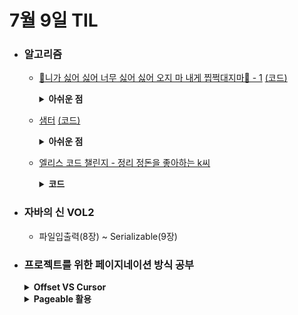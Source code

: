 # 7월 9일 TIL

* ### 알고리즘
  * [🎵니가 싫어 싫어 너무 싫어 싫어 오지 마 내게 찝쩍대지마🎵 - 1](https://www.acmicpc.net/problem/20440) [(코드)](https://www.acmicpc.net/source/80758409)<br/>
    <details>
      <summary><strong>아쉬운 점</strong></summary>
      누적합에 대한 문제에 익숙하지 않아서 다른 사람들의 아이디어를 참고해서 품.<br/>
      누적합 문제를 많이 풀면서 익숙해지도록 해야 함.
      <br/>
      <br/>

      <a href=https://tight-sleep.tistory.com/66>참고한 링크</a>
    </details>
  * [샘터](https://www.acmicpc.net/problem/18513) [(코드)](https://www.acmicpc.net/source/80765859)
    <details>
      <summary><strong>아쉬운 점</strong></summary>
      if문 위치를 잘못하여 쓸데 없는 시간을 소비했음.<br/>
      코딩테스트에서도 이런 실수를 하지 않도록 꼼꼼하게 생각하는 습관을 가져야 함.
    </details>
    

  * [엘리스 코드 챌린지 - 정리 정돈을 좋아하는 k씨](https://code-challenge.elice.io/courses/282926/lectures/2455429/lecturepages/21567982)
    <details>
      <summary><strong>코드</strong></summary>

    ```java

        import java.io.*;
        import java.util.*;

        class Main {
          public static void main(String[] args) throws IOException{
              BufferedReader br = new BufferedReader(new InputStreamReader(System.in));
              BufferedWriter bw = new BufferedWriter(new OutputStreamWriter(System.out));

              StringTokenizer tokenizer = new StringTokenizer(br.readLine());

              int n = Integer.parseInt(tokenizer.nextToken());
              int m = Integer.parseInt(tokenizer.nextToken());

              int[] numbers = new int[n + 1];
              tokenizer = new StringTokenizer(br.readLine());
              for(int i=1 ; i<=n ; i++){
                  numbers[i] = Integer.parseInt(tokenizer.nextToken());
              }

              StringBuilder answer = new StringBuilder();

              // 500 * 10000 * log(10000)
              while(m-- > 0){
                  tokenizer = new StringTokenizer(br.readLine());
                  PriorityQueue<Integer> pq = new PriorityQueue((o1, o2) -> (int)o2 - (int)o1);

                  int i = Integer.parseInt(tokenizer.nextToken());
                  int j = Integer.parseInt(tokenizer.nextToken());
                  int k = Integer.parseInt(tokenizer.nextToken());

                  for(int index = i ; index <= j ; index++){
                      if(pq.size() < k){
                          pq.add(numbers[index]);
                          continue;
                      }

                      if(pq.peek() > numbers[index]){
                          pq.poll();
                          pq.add(numbers[index]);
                      }
                  }

                  answer.append(pq.peek()).append('\n');
              }

              bw.write(answer.toString());

              br.close();
              bw.close();
          }
        }

       ```    
  
    </details>

 * ### 자바의 신 VOL2
   * 파일입출력(8장) ~ Serializable(9장)

 * ### 프로젝트를 위한 페이지네이션 방식 공부
   <details>
    <summary><strong>Offset VS Cursor</strong></summary>

      #### Offset 방식
      Offset 방식은 SQL문의 limit과 offset을 이용해서 페이지네이션을 구현하는 방식으로 몇 번째 데이터인지에 집중한다.<br/>
      ``` 

      장점: 
      1. 비교적 구현하기 쉽다
      2. 원하는 페이지로 이동할 수 있다는 장점이 있다.
      
      단점: 
      1. 새로운 데이터가 추가가 된다면 다음 페이지에 이동시 데이터를 중복해서 보여줄 수 있다. 
      2. 앞 쪽 데이터가 사라진다면 다음 페이지 이동시 데이터가 누락돼서 보여줄 수 있다.
      3. 요청한 데이터를 바로 보는 것이 아니라 이전 데이터까지 조회를 하고 자르기 때문에 row가 많을 수록 성능적으로 문제가 될 수 있다. (시간 복잡도: O(N))

      ```

      <br/>

      #### Cursor 방식
      무한 스크롤이나 더보기 버튼 기능을 위해 사용하는 방식으로 현재 데이터의 다음 데이터에 집중을 한다. cursor라는 컬럼을 만들어서 이용하는데 보통 timestamp 값을 활용하여 지정한다.<br/>
      ``` 

      장점: 
      1. O(1), O(limit) 정도의 시간으로 성능적으로 우수하다.
      2. offset 방식에서 발생하는 데이터 중복 혹은 누락에 대한 문제가 없다.
      3. 대용량 데이터에 좋은 성능을 나타냄
      
      단점: 
      1. 불규칙한 페이지 이동이 불가능하다. 즉, 원하는 페이지로 이동 불가.
      2. 정렬 기능이 제한되는데 이는 cursor 방식은 고유한 값으로 처리를 하기 때문입니다. 
         다시 말해, 고유하지 않는 데이터나 중복이 많은 데이터로 정렬을 한다면 성능이 나빠지고, 구현하기 까다로워진다.

      ```

   </details>

   <details>
    <summary><strong>Pageable 활용</strong></summary>

      #### Pageable 인터페이스
      Spring에서 페이지네이션을 위해서 제공하는 인터페이스로 쇼핑몰 프로젝트에서 사용했던 인터페이스이다.
      아래 코드처럼 매개변수로 Pageable를 넣으면 uri?size=9&page=2 로 요청했을 때 size(보여줄 데이터 개수)와 page(볼 페이지 번호)를 바인딩해준다.

      ```java

        @GetMapping("/items")
        public String viewItems(Model model,
                                ItemSearchCondition itemSearchCondition,
                                @PageableDefault(size = 9) Pageable pageable) {

            // ...생략
            return "item/itemViews";
        }

      ```

      이렇게 받은 Pageable를 service에 넘겨 줘서 페이지에 맞는 데이터들을 찾아 도와준다. findAll(Pageable pageable)은 기본적으로 JPA에 구현되어 있다.

      ```java

      public Page<Item> getSimpleItemList(Pageable pageable) {
        return itemRepository.findAll(pageable);
      }

      ```
      이러면 pageable의 size, page, sort을 이용하여 요청한 페이지에 대한 데이터를 가져온다.

      ```

      장점
      1. String Data JPA가 제공하는 Pageable을 이용하면 되기 때문에 구현하기 쉽다.
      2. 페이지 번호, 크기, 정렬 방식을 유여하게 변경할 수 있다.

      단점
      1. 대규모 데이터를 다룰 때, 로직이 복잡해질 수 있다.
      2. 추가적인 쿼리가 실행될 수 있기 때문에 성능에 악영향을 끼칠 수 있다.

      ```
      
      

   </details>
